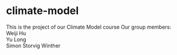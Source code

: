 # climate-model
This is the project of our Climate Model course
Our group members:  
Weiji Hu  
Yu Long  
Simon Storvig Winther
